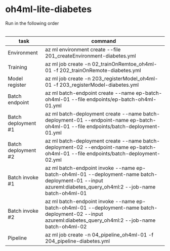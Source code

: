 # oh4ml-lite-diabetes
Run in the following order
<br></br>

|  task    |  command  |
| ---- | ---- |
|  Environment  |  az ml environment create --file 201_createEnvironment-diabetes.yml  |
|  Training  |  az ml job create -n 02_trainOnRemtoe_oh4ml-01 -f 202_trainOnRemote-diabetes.yml  |
|  Model register  |  az ml job create -n 203_registerModel_oh4ml-01 -f 203_registerModel-diabetes.yml  |
|  Batch endpoint  |  az ml batch-endpoint create --name ep-batch-oh4ml-01 --file endpoints/ep-batch-oh4ml-01.yml  |
|  Batch deployment #1  |  az ml batch-deployment create --name batch-deployment-01 --endpoint-name ep-batch-oh4ml-01 --file endpoints/batch-deployment-01.yml  |
|  Batch deployment #2  |  az ml batch-deployment create --name batch-deployment-02 --endpoint-name ep-batch-oh4ml-01 --file endpoints/batch-deployment-02.yml  |
|  Batch invoke #1  |  az ml batch-endpoint invoke --name ep-batch-oh4ml-01 --deployment-name batch-deployment-01 --input azureml:diabetes_query_oh4ml:2 --job-name batch-oh4ml-01  |
|  Batch invoke #2  |  az ml batch-endpoint invoke --name ep-batch-oh4ml-01 --deployment-name batch-deployment-02 --input azureml:diabetes_query_oh4ml:2 --job-name batch-oh4ml-02  |
|  Pipeline  |  az ml job create -n 04_pipeline_oh4ml-01  -f 204_pipeline-diabetes.yml  |


